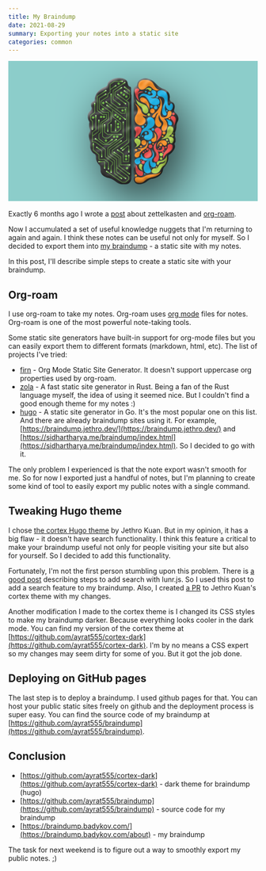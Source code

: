```yaml
---
title: My Braindump
date: 2021-08-29
summary: Exporting your notes into a static site
categories: common
---
```


![brain](/images/2021-08-29-brain.png)

Exactly 6 months ago I wrote a [post](/common/2021/03/28/org-roam/) about zettelkasten and [org-roam](https://github.com/org-roam/org-roam).

Now I accumulated a set of useful knowledge nuggets that I'm returning to again and again. I think these notes can be useful not only for myself. So I decided to export them into [my braindump](https://braindump.badykov.com/about) - a static site with my notes.

In this post, I'll describe simple steps to create a static site with your braindump.

## Org-roam

I use org-roam to take my notes. Org-roam uses [org mode](https://www.badykov.com/emacs/2018/08/26/be-productive-with-org-mode/) files for notes. Org-roam is one of the most powerful note-taking tools.

Some static site generators have built-in support for org-mode files but you can easily export them to different formats (markdown, html, etc). The list of projects I've tried:

- [firn](https://github.com/theiceshelf/firn) - Org Mode Static Site Generator. It doesn't support uppercase org properties used by org-roam.
- [zola](https://github.com/getzola/zola) - A fast static site generator in Rust. Being a fan of the Rust language myself, the idea of using it seemed nice. But I couldn't find a good enough theme for my notes :)
- [hugo](https://github.com/gohugoio/hugo) - A static site generator in Go. It's the most popular one on this list. And there are already braindump sites using it. For example, [https://braindump.jethro.dev/](https://braindump.jethro.dev/) and [https://sidhartharya.me/braindump/index.html](https://sidhartharya.me/braindump/index.html).  So I decided to go with it.

The only problem I experienced is that the note export wasn't smooth for me. So for now I exported just a handful of notes, but I'm planning to create some kind of tool to easily export my public notes with a single command.

## Tweaking Hugo theme

I chose [the cortex Hugo theme](https://github.com/jethrokuan/cortex) by Jethro Kuan. But in my opinion, it has a big flaw - it doesn't have search functionality. I think this feature a critical to make your braindump useful not only for people visiting your site but also for yourself. So I decided to add this functionality.

Fortunately, I'm not the first person stumbling upon this problem. There is [a good post](https://victoria.dev/blog/add-search-to-hugo-static-sites-with-lunr/) describing steps to add search with lunr.js. So I used this post to add a search feature to my braindump. Also, I created [a PR](https://github.com/jethrokuan/cortex/pull/8) to Jethro Kuan's cortex theme with my changes.

Another modification I made to the cortex theme is I changed its CSS styles to make my braindump darker. Because everything looks cooler in the dark mode. You can find my version of the cortex theme at [https://github.com/ayrat555/cortex-dark](https://github.com/ayrat555/cortex-dark). I'm by no means a CSS expert so my changes may seem dirty for some of you. But it got the job done.

## Deploying on GitHub pages

The last step is to deploy a braindump. I used github pages for that. You can host your public static sites freely on github and the deployment process is super easy. You can find the source code of my braindump at [https://github.com/ayrat555/braindump](https://github.com/ayrat555/braindump).

## Conclusion

- [https://github.com/ayrat555/cortex-dark](https://github.com/ayrat555/cortex-dark) - dark theme for braindump (hugo)
- [https://github.com/ayrat555/braindump](https://github.com/ayrat555/braindump) - source code for my braindump
- [https://braindump.badykov.com/](https://braindump.badykov.com/about) - my braindump

The task for next weekend is to figure out a way to smoothly export my public notes. ;)
